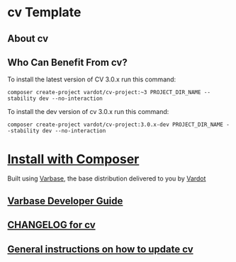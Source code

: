 # cv Template

## About cv

## Who Can Benefit From cv?

To install the latest version of CV 3.0.x run this command:
```
composer create-project vardot/cv-project:~3 PROJECT_DIR_NAME --stability dev --no-interaction
```

To install the dev version of cv 3.0.x run this command:
```
composer create-project vardot/cv-project:3.0.x-dev PROJECT_DIR_NAME --stability dev --no-interaction
```

# [Install with Composer](https://github.com/Vardot/cv-project)

Built using [Varbase](https://www.drupal.org/project/varbase), the base
 distribution delivered to you by [Vardot](https://www.vardot.com)


## [Varbase Developer Guide](https://docs.varbase.vardot.com)

## [CHANGELOG for cv](https://github.com/Vardot/cv/blob/3.0.x/CHANGELOG.md)

## [General instructions on how to update cv](https://github.com/Vardot/cv/blob/3.0.x/UPDATE.md)
